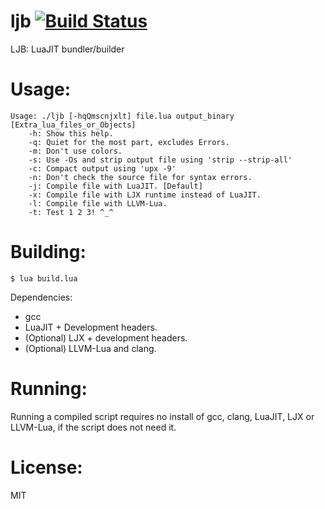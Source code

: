 # ljb [![Build Status](http://tty.sh:8090/buildStatus/icon?job=LJB&build=25)](http://tty.sh:8090/job/LJB/25/)
LJB: LuaJIT bundler/builder

# Usage:
```
Usage: ./ljb [-hqQmscnjxlt] file.lua output_binary [Extra_lua_files_or_Objects]
	-h: Show this help.
	-q: Quiet for the most part, excludes Errors.
	-m: Don't use colors.
	-s: Use -Os and strip output file using 'strip --strip-all'
	-c: Compact output using 'upx -9'
	-n: Don't check the source file for syntax errors.
	-j: Compile file with LuaJIT. [Default]
	-x: Compile file with LJX runtime instead of LuaJIT.
	-l: Compile file with LLVM-Lua.
	-t: Test 1 2 3! ^_^
```

# Building:
`$ lua build.lua`

Dependencies:
- gcc
- LuaJIT + Development headers.
- (Optional) LJX + development headers.
- (Optional) LLVM-Lua and clang.

# Running:
Running a compiled script requires no install of gcc, clang, LuaJIT, LJX or LLVM-Lua, if the script does not need it.

# License:
MIT
